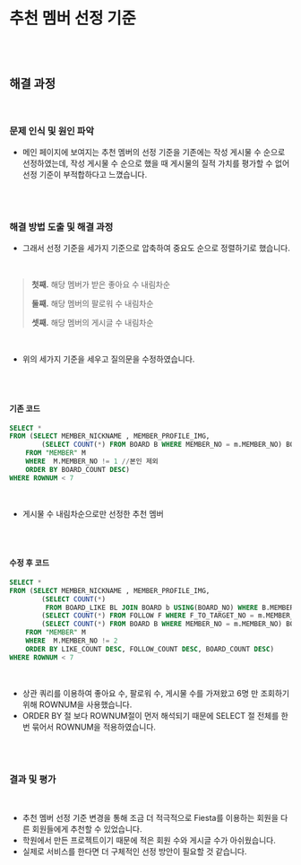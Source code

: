 # 추천 멤버 선정 기준  

<br><br>

## 해결 과정  

<br>


### 문제 인식 및 원인 파악  
- 메인 페이지에 보여지는 추천 멤버의 선정 기준을 기존에는 작성 게시물 수 순으로 선정하였는데, 작성 게시물 수 순으로 했을 때 게시물의 질적 가치를 평가할 수 없어 선정 기준이 부적합하다고 느꼈습니다.  


<br><br>

### 해결 방법 도출 및 해결 과정  
- 그래서 선정 기준을 세가지 기준으로 압축하여 중요도 순으로 정렬하기로 했습니다. 

  <br>      

> **첫째.** 해당 멤버가 받은 좋아요 수 내림차순
> 
> **둘째.** 해당 멤버의 팔로워 수 내림차순
> 
> **셋째.** 해당 멤버의 게시글 수 내림차순  
      

<br>

- 위의 세가지 기준을 세우고 질의문을 수정하였습니다.  

<br><br>

#### 기존 코드 

```sql
SELECT * 
FROM (SELECT MEMBER_NICKNAME , MEMBER_PROFILE_IMG, 
        (SELECT COUNT(*) FROM BOARD B WHERE MEMBER_NO = m.MEMBER_NO) BOARD_COUNT
    FROM "MEMBER" M
    WHERE  M.MEMBER_NO != 1 //본인 제외
    ORDER BY BOARD_COUNT DESC)
WHERE ROWNUM < 7
```

<br>

- 게시물 수 내림차순으로만 선정한 추천 멤버  

<br><br>

#### 수정 후 코드  


```sql
SELECT * 
FROM (SELECT MEMBER_NICKNAME , MEMBER_PROFILE_IMG, 
        (SELECT COUNT(*) 
         FROM BOARD_LIKE BL JOIN BOARD b USING(BOARD_NO) WHERE B.MEMBER_NO = M.MEMBER_NO) LIKE_COUNT,
        (SELECT COUNT(*) FROM FOLLOW F WHERE F_TO_TARGET_NO = m.MEMBER_NO) FOLLOW_COUNT,
        (SELECT COUNT(*) FROM BOARD B WHERE MEMBER_NO = m.MEMBER_NO) BOARD_COUNT
    FROM "MEMBER" M
    WHERE  M.MEMBER_NO != 2
    ORDER BY LIKE_COUNT DESC, FOLLOW_COUNT DESC, BOARD_COUNT DESC)
WHERE ROWNUM < 7
```

<br>  

- 상관 쿼리를 이용하여 좋아요 수, 팔로워 수, 게시물 수를 가져왔고 6명 만 조회하기 위해 ROWNUM을 사용했습니다.  
- ORDER BY 절 보다 ROWNUM절이 먼저 해석되기 때문에 SELECT 절 전체를 한번 묶어서 ROWNUM을 적용하였습니다.   

<br><br>

  
### 결과 및 평가 

<br>

- 추천 멤버 선정 기준 변경을 통해 조금 더 적극적으로 Fiesta를 이용하는 회원을 다른 회원들에게 추천할 수 있었습니다.
- 학원에서 만든 프로젝트이기 때문에 적은 회원 수와 게시글 수가 아쉬웠습니다.
- 실제로 서비스를 한다면 더 구체적인 선정 방안이 필요할 것 같습니다.

 <br><br> 

